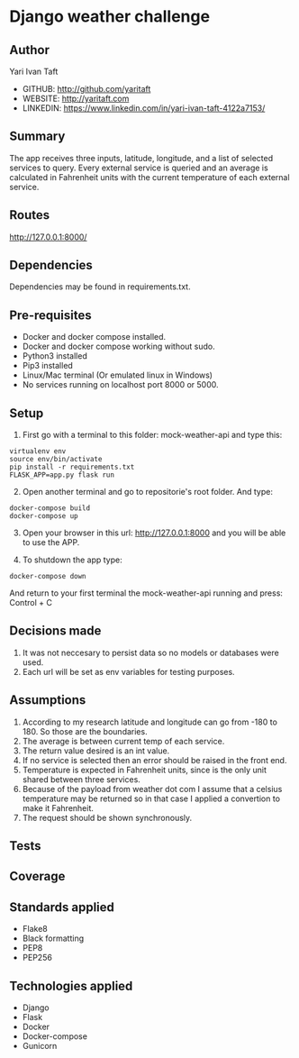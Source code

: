 # Django weather challenge

## Author

Yari Ivan Taft

- GITHUB: http://github.com/yaritaft
- WEBSITE: http://yaritaft.com
- LINKEDIN: https://www.linkedin.com/in/yari-ivan-taft-4122a7153/

## Summary

The app receives three inputs, latitude, longitude, and a list of selected services to query.
Every external service is queried and an average is calculated in Fahrenheit units with the
current temperature of each external service.

## Routes

http://127.0.0.1:8000/

## Dependencies

Dependencies may be found in requirements.txt.

## Pre-requisites

- Docker and docker compose installed.
- Docker and docker compose working without sudo.
- Python3 installed
- Pip3 installed
- Linux/Mac terminal (Or emulated linux in Windows)
- No services running on localhost port 8000 or 5000.

## Setup

1) First go with a terminal to this folder: mock-weather-api and type this:
```
virtualenv env
source env/bin/activate
pip install -r requirements.txt
FLASK_APP=app.py flask run
```

2) Open another terminal and go to repositorie's root folder. And type:
```
docker-compose build
docker-compose up
```

3) Open your browser in this url: http://127.0.0.1:8000 and you will be able to use the APP.

4) To shutdown the app type:
```
docker-compose down
```
And return to your first terminal the mock-weather-api running and press: Control + C

## Decisions made

1) It was not neccesary to persist data so no models or databases were used.
2) Each url will be set as env variables for testing purposes.

## Assumptions

1) According to my research latitude and longitude can go from -180 to 180. So those are the boundaries.
2) The average is between current temp of each service.
3) The return value desired is an int value.
4) If no service is selected then an error should be raised in the front end.
5) Temperature is expected in Fahrenheit units, since is the only unit shared between three services.
5) Because of the payload from weather dot com I assume that a celsius temperature may be returned so in that case I applied a convertion to make it Fahrenheit.
6) The request should be shown synchronously.

## Tests

## Coverage

## Standards applied

- Flake8
- Black formatting
- PEP8
- PEP256

## Technologies applied

- Django
- Flask
- Docker
- Docker-compose
- Gunicorn
